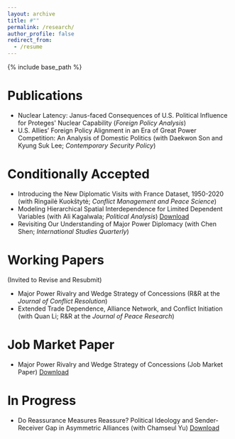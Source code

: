 ```yaml
---
layout: archive
title: #""
permalink: /research/
author_profile: false
redirect_from:
  - /resume
---
```


{% include base_path %}

Publications 
======
* Nuclear Latency: Janus-faced Consequences of U.S. Political Influence for Proteges' Nuclear Capability (_Foreign Policy Analysis_)
* U.S. Allies’ Foreign Policy Alignment in an Era of Great Power Competition: An Analysis of Domestic Politics (with Daekwon Son and Kyung Suk Lee; _Contemporary Security Policy_)


Conditionally Accepted
======
* Introducing the New Diplomatic Visits with France Dataset, 1950-2020 (with Ringailė Kuokštytė; _Conflict Management and Peace Science_)
* Modeling Hierarchical Spatial Interdependence for Limited Dependent Variables (with Ali Kagalwala; _Political Analysis_)
[Download](https://yanghankyeul.github.io/files/hierarchicalspatialmodels.pdf)
* Revisiting Our Understanding of Major Power Diplomacy (with Chen Shen; _International Studies Quarterly_)


Working Papers
======
(Invited to Revise and Resubmit)
* Major Power Rivalry and Wedge Strategy of Concessions (R&R at the _Journal of Conflict Resolution_)
* Extended Trade Dependence, Alliance Network, and Conflict Initiation (with Quan Li; R&R at the _Journal of Peace Research_)


Job Market Paper
======
* Major Power Rivalry and Wedge Strategy of Concessions (Job Market Paper)
[Download](https://yanghankyeul.github.io/files/JMP.pdf)


In Progress
======
* Do Reassurance Measures Reassure? Political Ideology and Sender-Receiver Gap in Asymmetric Alliances (with Chamseul Yu)
[Download](https://yanghankyeul.github.io/files/reassurance.pdf)



